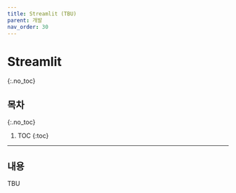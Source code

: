 ```yaml
---
title: Streamlit (TBU)
parent: 개발
nav_order: 30
---
```


# Streamlit
{:.no_toc}

## 목차
{:.no_toc}

1. TOC
{:toc}

--- 

## 내용

TBU
